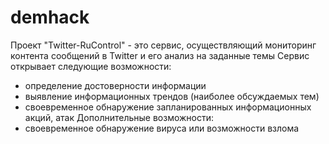 # demhack
Проект "Twitter-RuControl" - это сервис, осуществляющий мониторинг контента сообщений в Twitter и его анализ на заданные темы
Сервис открывает следующие возможности:
- определение достоверности информации
- выявление информационных трендов (наиболее обсуждаемых тем)
- своевременное обнаружение запланированных информационных акций, атак
Дополнительные возможности:
- своевременное обнаружение вируса или возможности взлома
